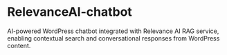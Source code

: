 # RelevanceAI-chatbot
AI-powered WordPress chatbot integrated with Relevance AI RAG service, enabling contextual search and conversational responses from WordPress content.
